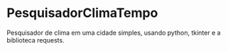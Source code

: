 # PesquisadorClimaTempo
Pesquisador de clima em uma cidade simples, usando python, tkinter e a biblioteca requests.
